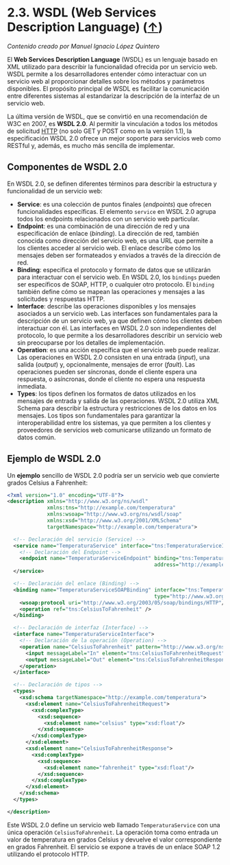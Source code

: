 # 2.3. WSDL (Web Services Description Language) ([↑](README.md))

_Contenido creado por Manuel Ignacio López Quintero_

El **Web Services Description Language** (WSDL) es un lenguaje basado en XML utilizado para describir la funcionalidad ofrecida por un servicio web. WSDL permite a los desarrolladores entender cómo interactuar con un servicio web al proporcionar detalles sobre los métodos y parámetros disponibles. El propósito principal de WSDL es facilitar la comunicación entre diferentes sistemas al estandarizar la descripción de la interfaz de un servicio web.

La última versión de WSDL, que se convirtió en una recomendación de W3C en 2007, es **WSDL 2.0**. Al permitir la vinculación a todos los métodos de solicitud [HTTP](#http-definicion) (no solo GET y POST como en la versión 1.1), la especificación WSDL 2.0 ofrece un mejor soporte para servicios web como RESTful y, además, es mucho más sencilla de implementar.

## Componentes de WSDL 2.0

En WSDL 2.0, se definen diferentes términos para describir la estructura y funcionalidad de un servicio web:

- **Service**: es una colección de puntos finales (*endpoints*) que ofrecen funcionalidades específicas. El elemento `service` en WSDL 2.0 agrupa todos los endpoints relacionados con un servicio web particular.
- **Endpoint**: es una combinación de una dirección de red y una especificación de enlace (*binding*). La dirección de red, también conocida como dirección del servicio web, es una URL que permite a los clientes acceder al servicio web. El enlace describe cómo los mensajes deben ser formateados y enviados a través de la dirección de red.
- **Binding**: especifica el protocolo y formato de datos que se utilizarán para interactuar con el servicio web. En WSDL 2.0, los `bindings` pueden ser específicos de SOAP, HTTP, o cualquier otro protocolo. El `binding` también define cómo se mapean las operaciones y mensajes a las solicitudes y respuestas HTTP.
- **Interface**: describe las operaciones disponibles y los mensajes asociados a un servicio web. Las interfaces son fundamentales para la descripción de un servicio web, ya que definen cómo los clientes deben interactuar con él. Las interfaces en WSDL 2.0 son independientes del protocolo, lo que permite a los desarrolladores describir un servicio web sin preocuparse por los detalles de implementación.
- **Operation**: es una acción específica que el servicio web puede realizar. Las operaciones en WSDL 2.0 consisten en una entrada (*input*), una salida (*output*) y, opcionalmente, mensajes de error (*fault*). Las operaciones pueden ser síncronas, donde el cliente espera una respuesta, o asíncronas, donde el cliente no espera una respuesta inmediata.
- **Types**: los tipos definen los formatos de datos utilizados en los mensajes de entrada y salida de las operaciones. WSDL 2.0 utiliza XML Schema para describir la estructura y restricciones de los datos en los mensajes. Los tipos son fundamentales para garantizar la interoperabilidad entre los sistemas, ya que permiten a los clientes y proveedores de servicios web comunicarse utilizando un formato de datos común.

## Ejemplo de WSDL 2.0

Un **ejemplo** sencillo de WSDL 2.0 podría ser un servicio web que convierte grados Celsius a Fahrenheit:

```xml
<?xml version="1.0" encoding="UTF-8"?>
<description xmlns="http://www.w3.org/ns/wsdl" 
             xmlns:tns="http://example.com/temperatura" 
             xmlns:wsoap="http://www.w3.org/ns/wsdl/soap" 
             xmlns:xsd="http://www.w3.org/2001/XMLSchema" 
             targetNamespace="http://example.com/temperatura">

  <!-- Declaración del servicio (Service) -->
  <service name="TemperaturaService" interface="tns:TemperaturaServiceInterface">
    <!-- Declaración del Endpoint -->
    <endpoint name="TemperaturaServiceEndpoint" binding="tns:TemperaturaServiceSOAPBinding"
                                                address="http://example.com/temperatura/soap"/>
  </service>

  <!-- Declaración del enlace (Binding) -->
  <binding name="TemperaturaServiceSOAPBinding" interface="tns:TemperaturaServiceInterface"
                                                type="http://www.w3.org/ns/wsdl/soap">
    <wsoap:protocol uri="http://www.w3.org/2003/05/soap/bindings/HTTP"/>
    <operation ref="tns:CelsiusToFahrenheit" />
  </binding>

  <!-- Declaración de interfaz (Interface) -->
  <interface name="TemperaturaServiceInterface">
    <!-- Declaración de la operación (Operation) -->
    <operation name="CelsiusToFahrenheit" pattern="http://www.w3.org/ns/wsdl/in-out">
      <input messageLabel="In" element="tns:CelsiusToFahrenheitRequest"/>
      <output messageLabel="Out" element="tns:CelsiusToFahrenheitResponse"/>
    </operation>
  </interface>

  <!-- Declaración de tipos -->
  <types>
    <xsd:schema targetNamespace="http://example.com/temperatura">
      <xsd:element name="CelsiusToFahrenheitRequest">
        <xsd:complexType>
          <xsd:sequence>
            <xsd:element name="celsius" type="xsd:float"/>
          </xsd:sequence>
        </xsd:complexType>
      </xsd:element>
      <xsd:element name="CelsiusToFahrenheitResponse">
        <xsd:complexType>
          <xsd:sequence>
            <xsd:element name="fahrenheit" type="xsd:float"/>
          </xsd:sequence>
        </xsd:complexType>
      </xsd:element>
    </xsd:schema>
  </types>

</description>
```

Este WSDL 2.0 define un servicio web llamado `TemperaturaService` con una única operación `CelsiusToFahrenheit`. La operación toma como entrada un valor de temperatura en grados Celsius y devuelve el valor correspondiente en grados Fahrenheit. El servicio se expone a través de un enlace SOAP 1.2 utilizando el protocolo HTTP.
